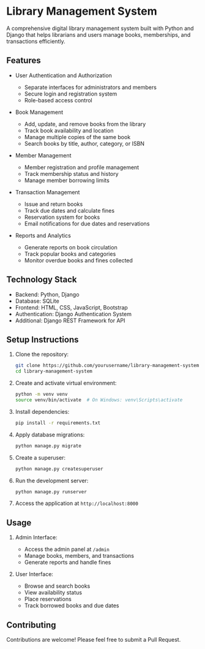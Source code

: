 # Library Management System

A comprehensive digital library management system built with Python and Django that helps librarians and users manage books, memberships, and transactions efficiently.

## Features

- User Authentication and Authorization
  - Separate interfaces for administrators and members
  - Secure login and registration system
  - Role-based access control

- Book Management
  - Add, update, and remove books from the library
  - Track book availability and location
  - Manage multiple copies of the same book
  - Search books by title, author, category, or ISBN

- Member Management
  - Member registration and profile management
  - Track membership status and history
  - Manage member borrowing limits

- Transaction Management
  - Issue and return books
  - Track due dates and calculate fines
  - Reservation system for books
  - Email notifications for due dates and reservations

- Reports and Analytics
  - Generate reports on book circulation
  - Track popular books and categories
  - Monitor overdue books and fines collected

## Technology Stack

- Backend: Python, Django
- Database: SQLite
- Frontend: HTML, CSS, JavaScript, Bootstrap
- Authentication: Django Authentication System
- Additional: Django REST Framework for API

## Setup Instructions

1. Clone the repository:
   ```bash
   git clone https://github.com/yourusername/library-management-system.git
   cd library-management-system
   ```

2. Create and activate virtual environment:
   ```bash
   python -m venv venv
   source venv/bin/activate  # On Windows: venv\Scripts\activate
   ```

3. Install dependencies:
   ```bash
   pip install -r requirements.txt
   ```

4. Apply database migrations:
   ```bash
   python manage.py migrate
   ```

5. Create a superuser:
   ```bash
   python manage.py createsuperuser
   ```

6. Run the development server:
   ```bash
   python manage.py runserver
   ```

7. Access the application at `http://localhost:8000`

## Usage

1. Admin Interface:
   - Access the admin panel at `/admin`
   - Manage books, members, and transactions
   - Generate reports and handle fines

2. User Interface:
   - Browse and search books
   - View availability status
   - Place reservations
   - Track borrowed books and due dates

## Contributing

Contributions are welcome! Please feel free to submit a Pull Request.